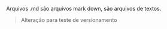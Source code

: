 Arquivos .md são arquivos mark down, são arquivos de textos.

> Alteração para teste de versionamento